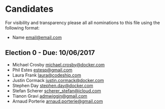 # Candidates

For visibility and transparency please all all nominations to this file using the following format:

* Name email@email.com

## Election 0 - Due: 10/06/2017

* Michael Crosby michael.crosby@docker.com
* Phil Estes estesp@gmail.com
* Laura Frank laura@codeship.com
* Justin Cormack justin.cormack@docker.com
* Stephen Day stephen.day@docker.com
* Stefan Scherer scherer_stefan@icloud.com
* Tianon Gravi admwiggin@gmail.com
* Arnaud Porterie arnaud.porterie@gmail.com
